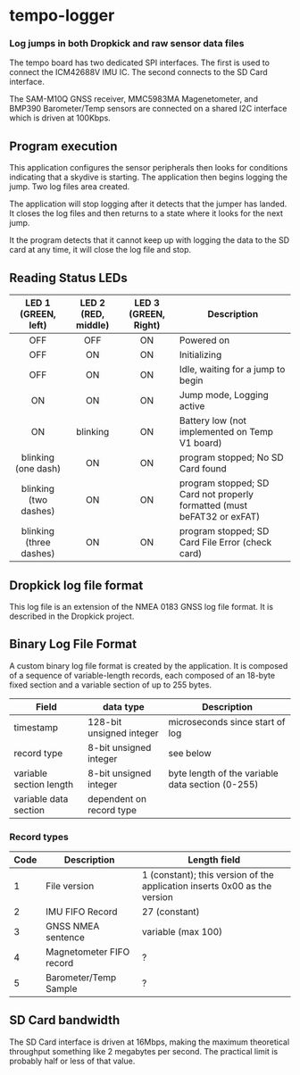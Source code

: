 # tempo-logger
### Log jumps in both Dropkick and raw sensor data files

The tempo board has two dedicated SPI interfaces.  The first is used to connect the
ICM42688V IMU IC.  The second connects to the SD Card interface.

The SAM-M10Q GNSS receiver, MMC5983MA Magenetometer, and BMP390 Barometer/Temp sensors are connected on a shared I2C interface which is driven at 100Kbps.

## Program execution

This application configures the sensor peripherals then looks for conditions indicating that a skydive is starting. The application then begins logging the jump.  Two log files area created.

The application will stop logging after it detects that the jumper has landed. It closes the log files and then returns to a state where it looks for the next jump.

It the program detects that it cannot keep up with logging the data to the SD card at any time, it will close the log file and stop.

## Reading Status LEDs

| LED 1 (GREEN, left)  | LED 2 (RED, middle) | LED 3 (GREEN, Right) | Description |
|:------:|:-------------:|:-------------:|------------------|
| OFF |  OFF | ON | Powered on |
| OFF |  ON  | ON | Initializing |
| OFF |  ON  | ON | Idle, waiting for a jump to begin |
| ON |  ON  | ON | Jump mode, Logging active |
| ON | blinking | ON | Battery low (not implemented on Temp V1 board)
| blinking (one dash) | ON | ON | program stopped; No SD Card found
| blinking (two dashes) | ON | ON | program stopped; SD Card not properly formatted (must beFAT32 or exFAT)
| blinking (three dashes) | ON | ON | program stopped; SD Card File Error (check card)

## Dropkick log file format

This log file is an extension of the NMEA 0183 GNSS log file format.  It is described in the Dropkick project.

## Binary Log File Format

A custom binary log file format is created by the application. It is composed of a sequence of variable-length records, each composed of an 18-byte fixed section and a variable section of up to 255 bytes.

| Field  | data type | Description |
|------|-------------|-------------|
|  timestamp   | 128-bit unsigned integer   | microseconds since start of log   |
|  record type    | 8-bit unsigned integer | see below    |
|  variable section length    | 8-bit unsigned integer | byte length of the variable data section (0-255) |
|  variable data section  | dependent on record type | |


### Record types

| Code  | Description | Length field |
|------|-------------|-------------|
|  1    | File version    | 1 (constant); this version of the application inserts 0x00 as the version     |
|  2    | IMU FIFO Record | 27 (constant)    |
|  3    | GNSS NMEA sentence | variable (max 100) |
|  4    | Magnetometer FIFO record | ?|
|  5    | Barometer/Temp Sample | ? |

## SD Card bandwidth

The SD Card interface is driven at 16Mbps, making the maximum theoretical throughput something like 2 megabytes per second. The practical limit is probably half or less of that value.